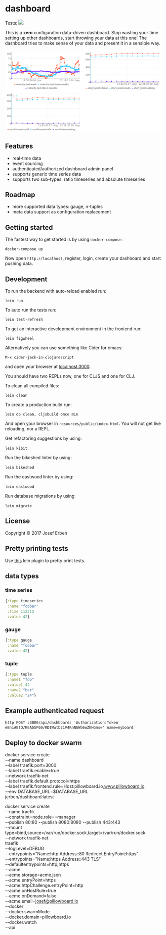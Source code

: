 # dashboard

Tests: ![](https://circleci.com/gh/jerben/dashboard.svg?style=svg)

This is a **zero** configuration data-driven dashboard. Stop wasting your time setting up other dashboards, start throwing your data at this one!
The dashboard tries to make sense of your data and present it in a sensible way.

![Screenshot](doc/screenshot.png?raw=true "Screenshot")

## Features

* real-time data
* event sourcing
* authenticated/authorized dashboard admin panel
* supports generic time series data
* supports two sub-types: ratio timeseries and absolute timeseries

## Roadmap

* more supported data types: gauge, n-tuples
* meta data support as configuration replacement

## Getting started

The fastest way to get started is by using `docker-compose`:

```
docker-compose up
```
Now open `http://localhost`, register, login, create your dashboard and start pushing data.
## Development

To run the backend with auto-reload enabled run:

	lein run

To auto run the tests run:

	lein test-refresh

To get an interactive development environment in the frontend run:

	lein figwheel

Alternatively you can use something like Cider for emacs:

	M-x cider-jack-in-clojurescript

and open your browser at [localhost:3000](http://localhost:3000/).

You should have two REPLs now, one for CLJS and one for CLJ.

To clean all compiled files:

	lein clean

To create a production build run:

	lein do clean, cljsbuild once min

And open your browser in `resources/public/index.html`. You will not
get live reloading, nor a REPL.

Get refactoring suggestions by using:

`lein kibit`

Run the bikeshed linter by using:

`lein bikeshed`

Run the eastwood linter by using:

`lein eastwood`

Run database migrations by using:

`lein migrate`

## License

Copyright © 2017 Josef Erben

## Pretty printing tests

Use [this](https://github.com/venantius/ultra) lein plugin to pretty print tests.


## data types

### time series
```clojure
{:type timeseries
 :name "foobar"
 :time 112313
 :value 42}
```

### gauge
```clojure
{:type gauge
 :name "foobar"
 :value 42}
```

### tuple
```clojure
{:type tuple
 :name1 "foo"
 :value1 42
 :name2 "bar"
 :value2 "24"}
```

## Example authenticated request

```
http POST :3000/api/dashboards 'Authorization:Token eBniAEtO/KEAGSP60/RD1Wwtb21V4RnNGWb6wZhHGms=' name=myboard
```

## Deploy to docker swarm
 docker service create \
    --name dashboard \
    --label traefik.port=3000 \
    --label traefik.enable=true \
    --network traefik-net \
    --label traefik.default.protocol=https \
    --label traefik.frontend.rule=Host:pillowboard.io,www.pillowboard.io \
    --env DATABASE_URL=$DATABASE_URL \
    jerben/dashboard:latest

 docker service create \
    --name traefik \
    --constraint=node.role==manager \
    --publish 80:80 --publish 8080:8080 --publish 443:443 \
    --mount type=bind,source=/var/run/docker.sock,target=/var/run/docker.sock \
    --network traefik-net \
    traefik \
    --logLevel=DEBUG \
    --entrypoints="Name:http Address::80 Redirect.EntryPoint:https" \
    --entrypoints="Name:https Address::443 TLS" \
    --defaultentrypoints=http,https \
    --acme \
    --acme.storage=acme.json \
    --acme.entryPoint=https \
    --acme.httpChallenge.entryPoint=http \
    --acme.onHostRule=true \
    --acme.onDemand=false \
    --acme.email=josef@pillowboard.io \
    --docker \
    --docker.swarmMode \
    --docker.domain=pillowboard.io \
    --docker.watch \
    --api

